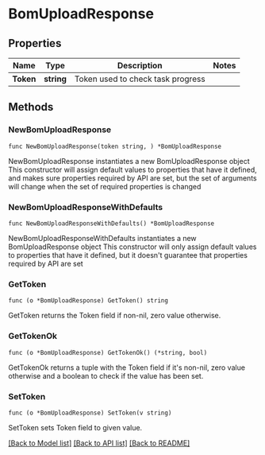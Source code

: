 # BomUploadResponse

## Properties

Name | Type | Description | Notes
------------ | ------------- | ------------- | -------------
**Token** | **string** | Token used to check task progress | 

## Methods

### NewBomUploadResponse

`func NewBomUploadResponse(token string, ) *BomUploadResponse`

NewBomUploadResponse instantiates a new BomUploadResponse object
This constructor will assign default values to properties that have it defined,
and makes sure properties required by API are set, but the set of arguments
will change when the set of required properties is changed

### NewBomUploadResponseWithDefaults

`func NewBomUploadResponseWithDefaults() *BomUploadResponse`

NewBomUploadResponseWithDefaults instantiates a new BomUploadResponse object
This constructor will only assign default values to properties that have it defined,
but it doesn't guarantee that properties required by API are set

### GetToken

`func (o *BomUploadResponse) GetToken() string`

GetToken returns the Token field if non-nil, zero value otherwise.

### GetTokenOk

`func (o *BomUploadResponse) GetTokenOk() (*string, bool)`

GetTokenOk returns a tuple with the Token field if it's non-nil, zero value otherwise
and a boolean to check if the value has been set.

### SetToken

`func (o *BomUploadResponse) SetToken(v string)`

SetToken sets Token field to given value.



[[Back to Model list]](../README.md#documentation-for-models) [[Back to API list]](../README.md#documentation-for-api-endpoints) [[Back to README]](../README.md)


